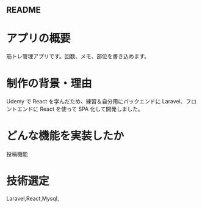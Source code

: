 ## README

# アプリの概要

筋トレ管理アプリです。回数、メモ、部位を書き込めます。

# 制作の背景・理由

Udemy で React を学んだため、練習＆自分用にバックエンドに Laravel、フロントエンドに React を使って SPA 化して開発しました。

# どんな機能を実装したか

投稿機能

# 技術選定

Laravel,React,Mysql,
